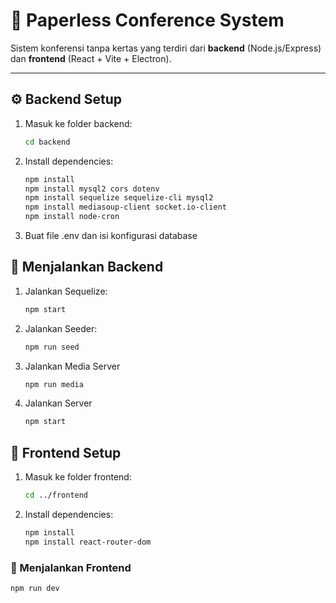 # 📑 Paperless Conference System

Sistem konferensi tanpa kertas yang terdiri dari **backend** (Node.js/Express) dan **frontend** (React + Vite + Electron).

---

## ⚙️ Backend Setup

1. Masuk ke folder backend:
   ```bash
   cd backend
   ```
2. Install dependencies:

   ```bash
   npm install
   npm install mysql2 cors dotenv
   npm install sequelize sequelize-cli mysql2
   npm install mediasoup-client socket.io-client
   npm install node-cron
   ```

3. Buat file .env dan isi konfigurasi database

## 🚀 Menjalankan Backend

1. Jalankan Sequelize:

   ```bash
   npm start
   ```

2. Jalankan Seeder:

   ```bash
   npm run seed
   ```

3. Jalankan Media Server

   ```bash
   npm run media
   ```

4. Jalankan Server

   ```bash
   npm start
   ```

## 🎨 Frontend Setup

1. Masuk ke folder frontend:
   ```bash
   cd ../frontend
   ```
2. Install dependencies:
   ```bash
   npm install
   npm install react-router-dom
   ```

### 🚀 Menjalankan Frontend

    npm run dev
